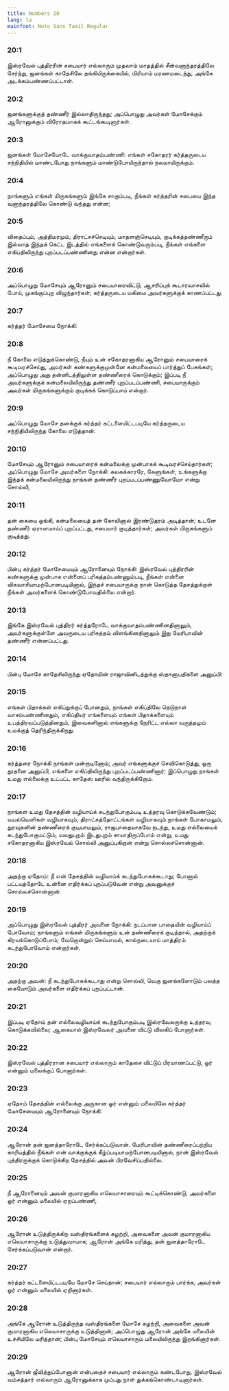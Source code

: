 ```yaml
---
title: Numbers 20
lang: ta
mainfont: Noto Sans Tamil Regular
---
```


###  20:1

இஸ்ரவேல் புத்திரரின் சபையார் எல்லாரும் முதலாம் மாதத்தில் சீன்வனாந்தரத்திலே சேர்ந்து, ஜனங்கள் காதேசிலே தங்கியிருக்கையில், மிரியாம் மரணமடைந்து, அங்கே அடக்கம்பண்ணப்பட்டாள்.

###  20:2

ஜனங்களுக்குத் தண்ணீர் இல்லாதிருந்தது; அப்பொழுது அவர்கள் மோசேக்கும் ஆரோனுக்கும் விரோதமாகக் கூட்டங்கூடினார்கள்.

###  20:3

ஜனங்கள் மோசேயோடே வாக்குவாதம்பண்ணி: எங்கள் சகோதரர் கர்த்தருடைய சந்நிதியில் மாண்டபோது நாங்களும் மாண்டுபோயிருந்தால் நலமாயிருக்கும்.

###  20:4

நாங்களும் எங்கள் மிருகங்களும் இங்கே சாகும்படி, நீங்கள் கர்த்தரின் சபையை இந்த வனாந்தரத்திலே கொண்டு வந்தது என்ன;

###  20:5

விதைப்பும், அத்திமரமும், திராட்சச்செடியும், மாதளஞ்செடியும், குடிக்கத்தண்ணீரும் இல்லாத இந்தக் கெட்ட இடத்தில் எங்களைக் கொண்டுவரும்படி, நீங்கள் எங்களை எகிப்திலிருந்து புறப்படப்பண்ணினது என்ன என்றார்கள்.

###  20:6

அப்பொழுது மோசேயும் ஆரோனும் சபையாரைவிட்டு, ஆசரிப்புக் கூடாரவாசலில் போய், முகங்குப்புற விழுந்தார்கள்; கர்த்தருடைய மகிமை அவர்களுக்குக் காணப்பட்டது.

###  20:7

கர்த்தர் மோசேயை நோக்கி:

###  20:8

நீ கோலை எடுத்துக்கொண்டு, நீயும் உன் சகோதரனாகிய ஆரோனும் சபையாரைக் கூடிவரச்செய்து, அவர்கள் கண்களுக்குமுன்னே கன்மலையைப் பார்த்துப் பேசுங்கள்; அப்பொழுது அது தன்னிடத்திலுள்ள தண்ணீரைக் கொடுக்கும்; இப்படி நீ அவர்களுக்குக் கன்மலையிலிருந்து தண்ணீர் புறப்படப்பண்ணி, சபையாருக்கும் அவர்கள் மிருகங்களுக்கும் குடிக்கக் கொடுப்பாய் என்றார்.

###  20:9

அப்பொழுது மோசே தனக்குக் கர்த்தர் கட்டளையிட்டபடியே கர்த்தருடைய சந்நிதியிலிருந்த கோலை எடுத்தான்.

###  20:10

மோசேயும் ஆரோனும் சபையாரைக் கன்மலைக்கு முன்பாகக் கூடிவரச்செய்தார்கள்; அப்பொழுது மோசே அவர்களை நோக்கி: கலகக்காரரே, கேளுங்கள், உங்களுக்கு இந்தக் கன்மலையிலிருந்து நாங்கள் தண்ணீர் புறப்படப்பண்ணுவோமோ என்று சொல்லி,

###  20:11

தன் கையை ஓங்கி, கன்மலையைத் தன் கோலினால் இரண்டுதரம் அடித்தான்; உடனே தண்ணீர் ஏராளமாய்ப் புறப்பட்டது, சபையார் குடித்தார்கள்; அவர்கள் மிருகங்களும் குடித்தது.

###  20:12

பின்பு கர்த்தர் மோசேயையும் ஆரோனையும் நோக்கி: இஸ்ரவேல் புத்திரரின் கண்களுக்கு முன்பாக என்னைப் பரிசுத்தம்பண்ணும்படி, நீங்கள் என்னை விசுவாசியாமற்போனபடியினால், இந்தச் சபையாருக்கு நான் கொடுத்த தேசத்துக்குள் நீங்கள் அவர்களைக் கொண்டுபோவதில்லை என்றார்.

###  20:13

இங்கே இஸ்ரவேல் புத்திரர் கர்த்தரோடே வாக்குவாதம்பண்ணினதினாலும், அவர்களுக்குள்ளே அவருடைய பரிசுத்தம் விளங்கினதினாலும் இது மேரிபாவின் தண்ணீர் என்னப்பட்டது.

###  20:14

பின்பு மோசே காதேசிலிருந்து ஏதோமின் ராஜாவினிடத்துக்கு ஸ்தானாபதிகளை அனுப்பி:

###  20:15

எங்கள் பிதாக்கள் எகிப்துக்குப் போனதும், நாங்கள் எகிப்திலே நெடுநாள் வாசம்பண்ணினதும், எகிப்தியர் எங்களையும் எங்கள் பிதாக்களையும் உபத்திரவப்படுத்தினதும், இவைகளினால் எங்களுக்கு நேரிட்ட எல்லா வருத்தமும் உமக்குத் தெரிந்திருக்கிறது.

###  20:16

கர்த்தரை நோக்கி நாங்கள் மன்றாடினோம்; அவர் எங்களுக்குச் செவிகொடுத்து, ஒரு தூதனை அனுப்பி, எங்களை எகிப்திலிருந்து புறப்படப்பண்ணினார்; இப்பொழுது நாங்கள் உமது எல்லைக்கு உட்பட்ட காதேஸ் ஊரில் வந்திருக்கிறோம்.

###  20:17

நாங்கள் உமது தேசத்தின் வழியாய்க் கடந்துபோகும்படி உத்தரவு கொடுக்கவேண்டும்; வயல்வெளிகள் வழியாகவும், திராட்சத்தோட்டங்கள் வழியாகவும் நாங்கள் போகாமலும், துரவுகளின் தண்ணீரைக் குடியாமலும், ராஜபாதையாகவே நடந்து, உமது எல்லையைக் கடந்துபோகுமட்டும், வலதுபுறம் இடதுபுறம் சாயாதிருப்போம் என்று, உமது சகோதரனாகிய இஸ்ரவேல் சொல்லி அனுப்புகிறான் என்று சொல்லச்சொன்னான்.

###  20:18

அதற்கு ஏதோம்: நீ என் தேசத்தின் வழியாய்க் கடந்துபோகக்கூடாது; போனால் பட்டயத்தோடே உன்னை எதிர்க்கப் புறப்படுவேன் என்று அவனுக்குச் சொல்லச்சொன்னான்.

###  20:19

அப்பொழுது இஸ்ரவேல் புத்திரர் அவனை நோக்கி: நடப்பான பாதையின் வழியாய்ப் போவோம்; நாங்களும் எங்கள் மிருகங்களும் உன் தண்ணீரைக் குடித்தால், அதற்குக் கிரயங்கொடுப்போம்; வேறொன்றும் செய்யாமல், கால்நடையாய் மாத்திரம் கடந்துபோவோம் என்றார்கள்.

###  20:20

அதற்கு அவன்: நீ கடந்துபோகக்கூடாது என்று சொல்லி, வெகு ஜனங்களோடும் பலத்த கையோடும் அவர்களை எதிர்க்கப் புறப்பட்டான்.

###  20:21

இப்படி ஏதோம் தன் எல்லைவழியாய்க் கடந்துபோகும்படி இஸ்ரவேலருக்கு உத்தரவு கொடுக்கவில்லை; ஆகையால் இஸ்ரவேலர் அவனை விட்டு விலகிப் போனார்கள்.

###  20:22

இஸ்ரவேல் புத்திரரான சபையார் எல்லாரும் காதேசை விட்டுப் பிரயாணப்பட்டு, ஓர் என்னும் மலைக்குப் போனார்கள்.

###  20:23

ஏதோம் தேசத்தின் எல்லைக்கு அருகான ஓர் என்னும் மலையிலே கர்த்தர் மோசேயையும் ஆரோனையும் நோக்கி:

###  20:24

ஆரோன் தன் ஜனத்தாரோடே சேர்க்கப்படுவான். மேரிபாவின் தண்ணீரைப்பற்றிய காரியத்தில் நீங்கள் என் வாக்குக்குக் கீழ்ப்படியாமற்போனபடியினால், நான் இஸ்ரவேல் புத்திரருக்குக் கொடுக்கிற தேசத்தில் அவன் பிரவேசிப்பதில்லை.

###  20:25

நீ ஆரோனையும் அவன் குமாரனாகிய எலெயாசாரையும் கூட்டிக்கொண்டு, அவர்களை ஓர் என்னும் மலையில் ஏறப்பண்ணி,

###  20:26

ஆரோன் உடுத்திருக்கிற வஸ்திரங்களைக் கழற்றி, அவைகளை அவன் குமாரனாகிய எலெயாசாருக்கு உடுத்துவாயாக; ஆரோன் அங்கே மரித்து, தன் ஜனத்தாரோடே சேர்க்கப்படுவான் என்றார்.

###  20:27

கர்த்தர் கட்டளையிட்டபடியே மோசே செய்தான்; சபையார் எல்லாரும் பார்க்க, அவர்கள் ஓர் என்னும் மலையில் ஏறினார்கள்.

###  20:28

அங்கே ஆரோன் உடுத்திருந்த வஸ்திரங்களை மோசே கழற்றி, அவைகளை அவன் குமாரனாகிய எலெயாசாருக்கு உடுத்தினான்; அப்பொழுது ஆரோன் அங்கே மலையின் உச்சியிலே மரித்தான்; பின்பு மோசேயும் எலெயாசாரும் மலையிலிருந்து இறங்கினார்கள்.

###  20:29

ஆரோன் ஜீவித்துப்போனான் என்பதைச் சபையார் எல்லாரும் கண்டபோது, இஸ்ரவேல் வம்சத்தார் எல்லாரும் ஆரோனுக்காக முப்பது நாள் துக்கங்கொண்டாடினார்கள்.

